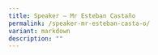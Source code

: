 ```yaml
---
title: Speaker – Mr Esteban Castaño
permalink: /speaker-mr-esteban-casta-o/
variant: markdown
description: ""
---
```

